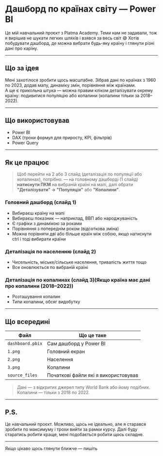 # Дашборд по країнах світу — Power BI

Це мій навчальний проєкт з Platma Academy. Теми нам не задавали, тож я вирішив не шукати легких шляхів і взявся за весь світ 😅 
Хотів побудувати дашборд, де можна вибрати будь-яку країну і глянути різні дані про карїну.

---

## Що за ідея

Мені захотілося зробити щось масштабне. Зібрав дані по країнах з 1960 по 2023, додав мапу, динаміку змін, порівняння між країнами.  
А ще є прикольна штука — можна правим кліком деталізувати окрему країну: подивитися популяцію або копалини (копалини тільки за 2018–2022).

---

## Що використовував
- Power BI
- DAX (трохи формул для приросту, KPI, фільтрів)
- Power Query

---

## Як це працює

> Щоб перейти на 2 або 3 слайд (деталізація по популяції або копалинах), потрібно: — на головному дашборді (1 слайд)
> **натиснути ПКМ** на вибраній країні на мапі, далі обрати **"Деталізувати" -> "Популяція"** або **"Копалини"**.

### Головний дашборд (слайд 1)
- Вибираєш країну на мапі
- Вибираєш показник — наприклад, ВВП або народжуваність
- Є графіки з динамікою за роками
- Порівняння з попереднім роком (відсоткова зміна)
- Можна порівняти дві або більше країн між собою, якщо натиснути ctrl і тоді вибирати країни

### Деталізація по населенню (слайд 2)
- Чисельність, міське/сільське населення, тривалість життя тощо
- Все оновлюється по вибраній країні

### Деталізація по копалинах (слайд 3)(Якщо країна має дані про копалини (2018–2022))
- Розташування копалин
- Типи копалини, обсяг видобутку

---

## Що всередині

| Файл              | Що це таке                         |
|-------------------|------------------------------------|
| `dashboard.pbix`  | Сам дашборд у Power BI             |
| `1.png`           | Головний екран                     |
| `2.png`           | Населення                          |
| `3.png`           | Копалини                           |
| `source_files`    | Початкові файли які я використовував|

> Дані — з відкритих джерел типу World Bank або йому подібних.  
> Копалини — тільки з 2018 по 2022.

---

## P.S.

Це навчальний проєкт. Можливо, щось не ідеально, але я старався зробити по максимуму і трохи вийти за рамки курсу. Далі буду старатись робити краще, мені подобається робити щось складне.

---
Якщо цікаво щось глянути ближче — пишіть
